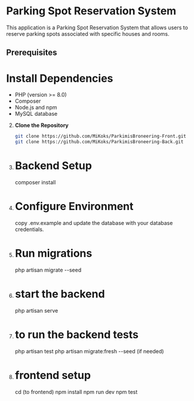 # Parking Spot Reservation System

This application is a Parking Spot Reservation System that allows users to reserve parking spots associated with specific houses and rooms.

## Prerequisites

# Install Dependencies
   - PHP (version >= 8.0)
   - Composer
   - Node.js and npm
   - MySQL database

2. **Clone the Repository**
   ```bash
   git clone https://github.com/MiKoks/ParkimisBroneering-Front.git
   git clone https://github.com/MiKoks/ParkimisBroneering-Back.git

3. # Backend Setup
    composer install

4. # Configure Environment
    copy  .env.example and update the database with your database credentials.

5. # Run migrations
    php artisan migrate --seed

6. # start the backend
    php artisan serve

7. # to run the backend tests
    php artisan test
    php artisan migrate:fresh --seed (if needed) 

8. # frontend setup
    cd (to frontend)
    npm install
    npm run dev
    npm test

